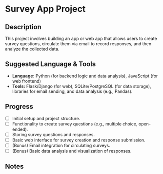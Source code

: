 # Survey App Project

## Description

This project involves building an app or web app that allows users to create survey questions, circulate them via email to record responses, and then analyze the collected data.

## Suggested Language & Tools

*   **Language:** Python (for backend logic and data analysis), JavaScript (for web frontend)
*   **Tools:** Flask/Django (for web), SQLite/PostgreSQL (for data storage), libraries for email sending, and data analysis (e.g., Pandas).

## Progress

*   [ ] Initial setup and project structure.
*   [ ] Functionality to create survey questions (e.g., multiple choice, open-ended).
*   [ ] Storing survey questions and responses.
*   [ ] Basic web interface for survey creation and response submission.
*   [ ] (Bonus) Email integration for circulating surveys.
*   [ ] (Bonus) Basic data analysis and visualization of responses.

## Notes


